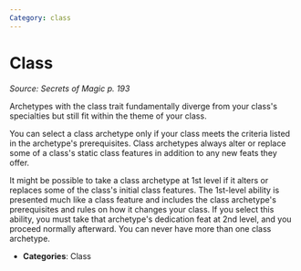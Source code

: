 ```yaml
---
Category: class
---
```

# Class  
*Source: Secrets of Magic p. 193*  

Archetypes with the class trait fundamentally diverge from your class's specialties but still fit within the theme of your class.

You can select a class archetype only if your class meets the criteria listed in the archetype's prerequisites. Class archetypes always alter or replace some of a class's static class features in addition to any new feats they offer.

It might be possible to take a class archetype at 1st level if it alters or replaces some of the class's initial class features. The 1st-level ability is presented much like a class feature and includes the class archetype's prerequisites and rules on how it changes your class. If you select this ability, you must take that archetype's dedication feat at 2nd level, and you proceed normally afterward. You can never have more than one class archetype.

- **Categories**: Class
